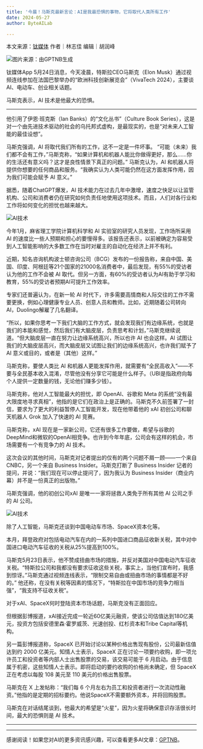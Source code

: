 ```yaml
---
title: '今晨！马斯克最新言论：AI是我最恐惧的事物，它将取代人类所有工作'
date: 2024-05-27
author: ByteAILab

---
```


本文来源：[钛媒体](https://mp.weixin.qq.com/s/e-PbROhgeg91zkSffydv2Q)
作者｜林志佳
编辑｜胡润峰

![图片来源：由GPTNB生成](http://www.jesonc.com/upload/3B33CB85B496C0CB6FBA4C2BD79320AD/1716540227425/Flmkx2Ot_0cDhSgcjWbFcsF2no-L.png)

钛媒体App 5月24日消息，今天凌晨，特斯拉CEO马斯克（Elon Musk）通过视频连线参加在法国巴黎举办的“欧洲科技创新展览会”（VivaTech 2024），主要谈 AI、电动车、创业相关话题。

马斯克表示，AI 技术是他最大的恐惧。

---
他引用了伊恩·班克斯（Ian Banks）的“文化丛书”（Culture Book Series），这是对一个由先进技术驱动的社会的乌托邦式虚构，是最现实的，也是“对未来人工智能的最佳设想”。

马斯克强调，AI 将取代我们所有的工作，这不一定是一件坏事。
“可能（未来）我们都不会有工作，”马斯克称，“如果计算机和机器人能比你做得更好，那么……你的生活还有意义吗？这才是良性情景下真正的问题。”
马斯克认为，AI 和机器人将提供你想要的任何商品和服务。“我确实认为人类可能仍然在这方面发挥作用，因为我们可能会赋予 AI 意义。”

据悉，随着ChatGPT爆发，AI 技术能力在过去几年中激增，速度之快足以让监管机构、公司和消费者仍在研究如何负责任地使用这项技术。而且，人们对各行业和工作将如何变化的担忧也越来越大。

![AI技术](http://www.jesonc.com/Fgq6Usg6K9t7IozKki_ThMkZ8DyN)

今年1月，麻省理工学院计算机科学和 AI 实验室的研究人员发现，工作场所采用 AI 的速度比一些人预期和担心的要慢得多。该报告还表示，以前被确定为容易受到人工智能影响的大多数工作在当时对雇主的自动化在经济上并不有利。

近期，知名咨询机构波士顿咨询公司（BCG）发布的一份报告称，来自中国、美国、印度、阿根廷等21个国家的21000名消费者中，最后发现，有55%的受访者认为他的工作不会被 AI 取代。但另一方面，有60%的受访者认为AI有助于学习和教育，55%的受访者预期AI可提升工作效率。

专家们还普遍认为，在新一轮 AI 时代下，许多需要高情商和人际交往的工作不需要更换，例如心理健康专业人员、创意人员和教师。比如，近期随着公司转向 AI，Duolingo解雇了几名翻译。

“所以，如果你思考一下我们大脑的工作方式，就会发现我们有边缘系统，也就是我们的本能和感觉，然后我们有大脑皮层，负责思考和计划，”马斯克继续说道。“但大脑皮层一直在努力让边缘系统高兴，所以也许 AI 也会这样。AI 试图让我们的大脑皮层高兴，而大脑皮层又试图让我们的边缘系统高兴，也许我们赋予了AI 意义或目的，或者是（其他）这样。”

马斯克称，要使人类比 AI 和机器人更能发挥作用，就需要有“全民高收入”——不要与全民基本收入混淆，尽管他没有分享它可能是什么样子。（UBI是指政府向每个人提供一定数量的钱，无论他们赚多少钱）。

马斯克称，他对人工智能最大的担忧，即 OpenAI、谷歌和 Meta 的系统“没有最大限度地寻求真相”，他指的是它们在政治上是正确的。马斯克不久前签署了一封信，要求为了更大的利益暂停人工智能开发，现在他带着他的 xAI 初创公司和聊天机器人 Grok 加入了快速的 AI 竞赛。

马斯克称，xAI 现在是一家新公司，它还有很多工作要做，希望与谷歌的DeepMind和微软的OpenAI相竞争。也许到今年年底，公司会有这样的机会，市场需要有一个有竞争力的 AI 技术。

这次会议的其他时间，马斯克对记者提出的仅有的两个问题不屑一顾——一个来自 CNBC，另一个来自 Business Insider。马斯克打断了 Business Insider 记者的提问，并说：“我们现在可以停止提问了，因为我认为 Business Insider（商业内幕）并不是一份真正的出版物。”

马斯克强调，他的初创公司xAI 是唯一一家将拯救人类免于所有其他 AI 公司之手的 AI 公司。

![AI技术](http://www.jesonc.com/FlVyUi74JKtmIzkHxLz5DzhoZfTN)

除了人工智能，马斯克还谈到中国电动车市场、SpaceX资本化等。

本月，拜登政府对包括电动汽车在内的一系列中国进口商品征收新关税，其中对中国进口电动汽车征收的关税从25%提高到100%。

马斯克5月23日表示，他不赞成扭曲市场的措施，并反对美国对中国电动汽车征收关税。“特斯拉公司和我都没有要求征收这些关税，事实上，当他们宣布时，我感到惊讶。”马斯克通过视频连线表示，“限制交易自由或扭曲市场的事情都是不好的。”
他还称，在没有关税等因素的情况下，“特斯拉在中国市场的竞争力相当强”，“我支持不征收关税”。

对于xAI、SpaceX何时登陆资本市场话题，马斯克没有正面回应。

但根据彭博报道，xAI接近完成一轮近60亿美元融资，使该公司估值达到180亿美元，投资方包括安德里森·霍罗威茨、光速创投、红杉资本和Tribe Capital等机构。

另一篇彭博报道称，SpaceX 已开始讨论以某种价格出售现有股份，公司最新估值达到约 2000 亿美元。知情人士表示，SpaceX 正在讨论一项要约收购，即一项允许员工和投资者等内部人士出售股票的交易，该交易可能于 6 月启动。由于信息属于机密，这些知情人士表示。即将启动的要约收购的价格尚未确定，但 SpaceX 正在考虑以每股 108 美元至 110 美元的价格出售股票。

马斯克在 X 上发帖称：“我们每 6 个月左右为员工和投资者进行一次流动性融资。”他指的是定期的招标要约。他说SpaceX不需要额外资本，并将回购股票。

马斯克在对话结尾谈到，他最大的希望是“火星”，因为火星将确保意识存活很长时间，最大的恐惧则是 AI 技术。

---
---
感谢阅读！如果您对AI的更多资讯感兴趣，可以查看更多AI文章：[GPTNB](https://gptnb.com)。
